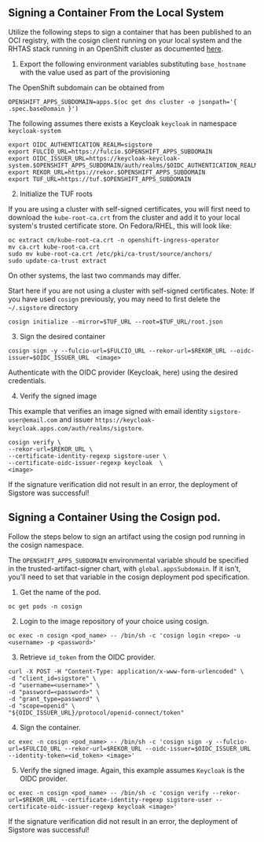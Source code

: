 ## Signing a Container From the Local System

Utilize the following steps to sign a container that has been published to an OCI registry, with the cosign client running on your local system and the RHTAS stack running in an OpenShift cluster as documented [here](../quick-start-with-keycloak.md).

1. Export the following environment variables substituting `base_hostname` with the value used as part of the provisioning

The OpenShift subdomain can be obtained from

```shell
OPENSHIFT_APPS_SUBDOMAIN=apps.$(oc get dns cluster -o jsonpath='{ .spec.baseDomain }')
```

The following assumes there exists a Keycloak `keycloak` in namespace `keycloak-system`

```shell
export OIDC_AUTHENTICATION_REALM=sigstore
export FULCIO_URL=https://fulcio.$OPENSHIFT_APPS_SUBDOMAIN
export OIDC_ISSUER_URL=https://keycloak-keycloak-system.$OPENSHIFT_APPS_SUBDOMAIN/auth/realms/$OIDC_AUTHENTICATION_REALM
export REKOR_URL=https://rekor.$OPENSHIFT_APPS_SUBDOMAIN
export TUF_URL=https://tuf.$OPENSHIFT_APPS_SUBDOMAIN
```

2. Initialize the TUF roots

If you are using a cluster with self-signed certificates, you will first need to download the `kube-root-ca.crt` from the cluster and add it to your
local system's trusted certificate store. On Fedora/RHEL, this will look like:

```shell
oc extract cm/kube-root-ca.crt -n openshift-ingress-operator
mv ca.crt kube-root-ca.crt
sudo mv kube-root-ca.crt /etc/pki/ca-trust/source/anchors/
sudo update-ca-trust extract
```
On other systems, the last two commands may differ.

Start here if you are not using a cluster with self-signed certificates.
Note: If you have used `cosign` previously, you may need to first delete the `~/.sigstore` directory

```shell
cosign initialize --mirror=$TUF_URL --root=$TUF_URL/root.json
```

3. Sign the desired container

```shell
cosign sign -y --fulcio-url=$FULCIO_URL --rekor-url=$REKOR_URL --oidc-issuer=$OIDC_ISSUER_URL  <image>
```

Authenticate with the OIDC provider (Keycloak, here)  using the desired credentials.

4. Verify the signed image

This example that verifies an image signed with email identity `sigstore-user@email.com` and issuer `https://keycloak-keycloak.apps.com/auth/realms/sigstore`.

```shell
cosign verify \
--rekor-url=$REKOR_URL \
--certificate-identity-regexp sigstore-user \
--certificate-oidc-issuer-regexp keycloak  \
<image>
```

If the signature verification did not result in an error, the deployment of Sigstore was successful!

## Signing a Container Using the Cosign pod.

Follow the steps below to sign an artifact using the cosign pod running in the cosign namespace.

The `OPENSHIFT_APPS_SUBDOMAIN` environmental variable should be specified in the trusted-artifact-signer chart,
with `global.appsSubdomain`. If it isn't, you'll need to set that variable in the cosign
deployment pod specification.

1. Get the name of the pod.

``` 
oc get pods -n cosign 
```

2. Login to the image repository of your choice using cosign.
```
oc exec -n cosign <pod_name> -- /bin/sh -c 'cosign login <repo> -u <username> -p <password>'
```

3. Retrieve `id_token` from the OIDC provider.
```
curl -X POST -H "Content-Type: application/x-www-form-urlencoded" \
-d "client_id=sigstore" \
-d "username=<username>" \
-d "password=<password>" \
-d "grant_type=password" \
-d "scope=openid" \
"${OIDC_ISSUER_URL}/protocol/openid-connect/token"
```

4. Sign the container.
```
oc exec -n cosign <pod_name> -- /bin/sh -c 'cosign sign -y --fulcio-url=$FULCIO_URL --rekor-url=$REKOR_URL --oidc-issuer=$OIDC_ISSUER_URL --identity-token=<id_token> <image>'
```

5. Verify the signed image. Again, this example assumes `Keycloak` is the OIDC provider.

```shell
oc exec -n cosign <pod_name> -- /bin/sh -c 'cosign verify --rekor-url=$REKOR_URL --certificate-identity-regexp sigstore-user --certificate-oidc-issuer-regexp keycloak <image>'
```

If the signature verification did not result in an error, the deployment of Sigstore was successful!
